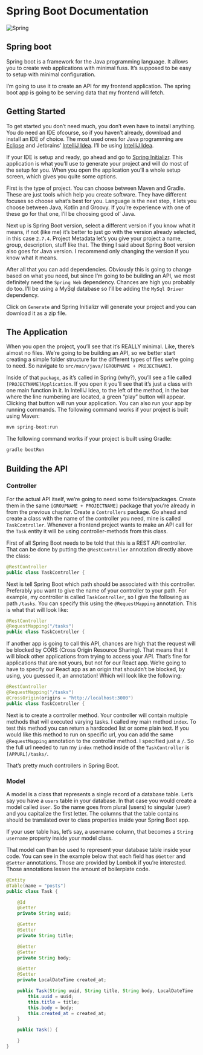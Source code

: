 # Spring Boot Documentation
![Spring](https://spring.io/images/spring-logo-9146a4d3298760c2e7e49595184e1975.svg)


## Spring boot

Spring boot is a framework for the Java programming language. It allows you to create web applications with minimal fuss. It’s supposed to be easy to setup with minimal configuration.

I’m going to use it to create an API for my frontend application. The spring boot app is going to be serving data that my frontend will fetch.
 
## Getting Started

To get started you don’t need much, you don’t even have to install anything. You do need an IDE ofcourse, so if you haven’t already, 
download and install an IDE of choice. The most used ones for Java programming are [Eclipse](https://www.eclipse.org/ide/) and Jetbrains’ [IntelliJ Idea](https://www.jetbrains.com/idea/). 
I’ll be using [IntelliJ Idea](https://www.jetbrains.com/idea/).

If your IDE is setup and ready, go ahead and go to [Spring Initializr](https://start.spring.io). This application is what you’ll use to generate your project 
and will do most of the setup for you. When you open the application you’ll a whole setup screen, which gives you quite some options.

First is the type of project. You can choose between Maven and Gradle. These are just tools which help you create software. They have different 
focuses so choose what’s best for you. Language is the next step, it lets you choose between Java, Kotlin and Groovy. If you’re experience with 
one of these go for that one, I’ll be choosing good ol’ Java.

Next up is Spring Boot version, select a different version if you know what it means, if not (like me) it’s better to just go with the version already 
selected, in this case `2.7.4`. Project Metadata let’s you give your project a name, group, description, stuff like that. The thing I said about Spring Boot 
version also goes for Java version. I recommend only changing the version if you know what it means.

After all that you can add dependencies. Obviously this is going to change based on what you need, but since I’m going to be building an API, we most 
definitely need the `Spring Web` dependency. Chances are high you probably do too. I’ll be using a MySql database so I’ll be adding the `MySql Driver` dependency. 

Click on `Generate` and Spring Initializr will generate your project and you can download it as a zip file.

## The Application

When you open the project, you’ll see that it’s REALLY minimal. Like, there’s almost no files. We’re going to be building an API, so we better start creating 
a simple folder structure for the different types of files we’re going to need. So navigate to `src/main/java/[GROUPNAME + PROJECTNAME]`. 

Inside of that `package`, as it’s called in Spring (why?), you’ll see a file called `[PROJECTNAME]Application`. If you open it you’ll see that it’s just a class 
with one main function in it. In IntelliJ Idea, to the left of the method, in the bar where the line numbering are located, a green “play” button will appear. 
Clicking that button will run your application. You can also run your app by running commands. The following command works if your project is built using Maven:

```java
mvn spring-boot:run
```

The following command works if your project is built using Gradle:

```java
gradle bootRun
```

## Building the API

### Controller

For the actual API itself, we’re going to need some folders/packages. Create them in the same `[GROUPNAME + PROJECTNAME]` package that you’re already 
in from the previous chapter. Create a `Controllers` package. Go ahead and create a class with the name of the controller you need, mine is called `TaskController`. 
Whenever a frontend project wants to make an API call for the `Task` entity it will be using controller-methods from this class. 

First of all Spring Boot needs to be told that this is a REST API controller. That can be done by putting the `@RestController` annotation directly above the class:

```java
@RestController
public class TaskController {
```

Next is tell Spring Boot which path should be associated with this controller. Preferably you want to give the name of your controller to your path. For example, 
my controller is called `TaskController`, so I give the following as path `/tasks`. You can specify this using the `@RequestMapping` annotation. This is what that 
will look like:

```java
@RestController
@RequestMapping("/tasks")
public class TaskController {
```

If another app is going to call this API, chances are high that the request will be blocked by CORS (Cross Origin Resource Sharing). That means that it will 
block other applications from trying to access your API. That’s fine for applications that are not yours, but not for our React app. We’re going to have to 
specify our React app as an origin that shouldn’t be blocked, by using, you guessed it, an annotation! Which will look like the following:

```java
@RestController
@RequestMapping("/tasks")
@CrossOrigin(origins = "http://localhost:3000")
public class TaskController {
```

Next is to create a controller method. Your controller will contain multiple methods that will executed varying tasks. I called my main method `index`. 
To test this method you can return a hardcoded list or some plain text. If you would like this method to run on specific url, you can add the same `@RequestMapping` 
annotation to the controller method. I specified just a `/`. So the full url needed to run my `index` method inside of the `TaskController` is `[APPURL]/tasks/`.

That’s pretty much controllers in Spring Boot.

### Model

A model is a class that represents a single record of a database table. Let’s say you have a `users` table in your database. 
In that case you would create a model called `User`. So the name goes from plural (users) to singular (user) and you capitalize the first letter. 
The columns that the table contains should be translated over to class properties inside your Spring Boot app. 

If your user table has, let’s say, a username column, that becomes a `String username` property inside your model class.

That model can than be used to represent your database table inside your code. You can see in the example below that each field has `@Getter` and `@Setter` 
annotations. Those are provided by Lombok if you’re interested. Those annotations lessen the amount of boilerplate code.

```java
@Entity
@Table(name = "posts")
public class Task {

    @Id
    @Getter
    private String uuid;

    @Getter
    @Setter
    private String title;

    @Getter
    @Setter
    private String body;

    @Getter
    @Setter
    private LocalDateTime created_at;

    public Task(String uuid, String title, String body, LocalDateTime  created_at) {
        this.uuid = uuid;
        this.title = title;
        this.body = body;
        this.created_at = created_at;
    }

    public Task() {

    }
}
```
